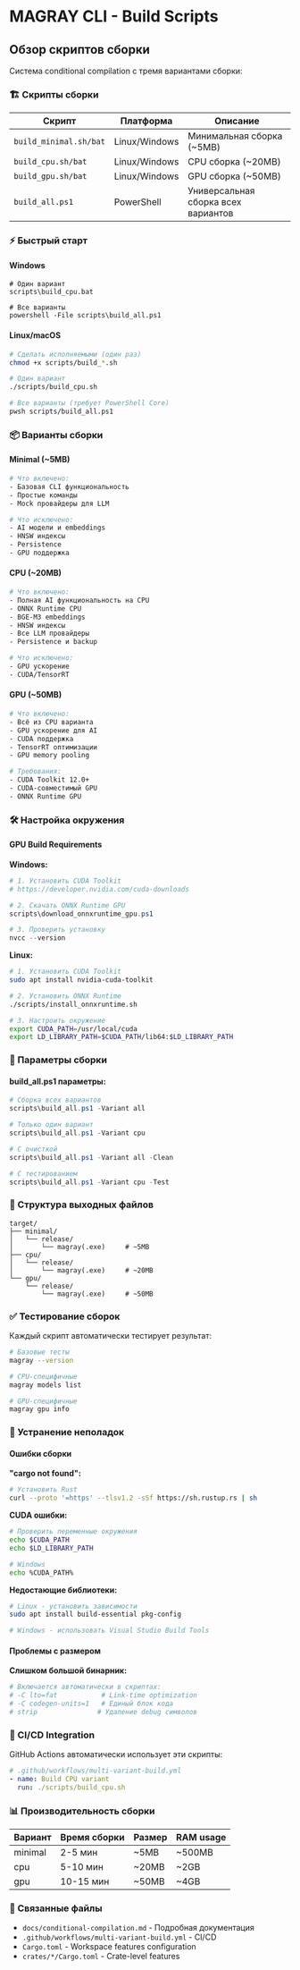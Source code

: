 # MAGRAY CLI - Build Scripts

## Обзор скриптов сборки

Система conditional compilation с тремя вариантами сборки:

### 🏗️ Скрипты сборки

| Скрипт | Платформа | Описание |
|--------|-----------|----------|
| `build_minimal.sh/bat` | Linux/Windows | Минимальная сборка (~5MB) |
| `build_cpu.sh/bat` | Linux/Windows | CPU сборка (~20MB) |  
| `build_gpu.sh/bat` | Linux/Windows | GPU сборка (~50MB) |
| `build_all.ps1` | PowerShell | Универсальная сборка всех вариантов |

### ⚡ Быстрый старт

#### Windows
```batch
# Один вариант
scripts\build_cpu.bat

# Все варианты  
powershell -File scripts\build_all.ps1
```

#### Linux/macOS
```bash
# Сделать исполняемыми (один раз)
chmod +x scripts/build_*.sh

# Один вариант
./scripts/build_cpu.sh

# Все варианты (требует PowerShell Core)
pwsh scripts/build_all.ps1
```

### 📦 Варианты сборки

#### Minimal (~5MB)
```bash
# Что включено:
- Базовая CLI функциональность
- Простые команды
- Mock провайдеры для LLM

# Что исключено:
- AI модели и embeddings
- HNSW индексы
- Persistence
- GPU поддержка
```

#### CPU (~20MB)  
```bash
# Что включено:
- Полная AI функциональность на CPU
- ONNX Runtime CPU
- BGE-M3 embeddings
- HNSW индексы  
- Все LLM провайдеры
- Persistence и backup

# Что исключено:
- GPU ускорение
- CUDA/TensorRT
```

#### GPU (~50MB)
```bash
# Что включено:
- Всё из CPU варианта
- GPU ускорение для AI
- CUDA поддержка
- TensorRT оптимизации
- GPU memory pooling

# Требования:
- CUDA Toolkit 12.0+
- CUDA-совместимый GPU
- ONNX Runtime GPU
```

### 🛠️ Настройка окружения

#### GPU Build Requirements

**Windows:**
```powershell
# 1. Установить CUDA Toolkit
# https://developer.nvidia.com/cuda-downloads

# 2. Скачать ONNX Runtime GPU
scripts\download_onnxruntime_gpu.ps1

# 3. Проверить установку
nvcc --version
```

**Linux:**
```bash  
# 1. Установить CUDA Toolkit
sudo apt install nvidia-cuda-toolkit

# 2. Установить ONNX Runtime
./scripts/install_onnxruntime.sh

# 3. Настроить окружение
export CUDA_PATH=/usr/local/cuda
export LD_LIBRARY_PATH=$CUDA_PATH/lib64:$LD_LIBRARY_PATH
```

### 🔧 Параметры сборки

#### build_all.ps1 параметры:
```powershell
# Сборка всех вариантов
scripts\build_all.ps1 -Variant all

# Только один вариант
scripts\build_all.ps1 -Variant cpu

# С очисткой
scripts\build_all.ps1 -Variant all -Clean

# С тестированием  
scripts\build_all.ps1 -Variant cpu -Test
```

### 📁 Структура выходных файлов

```
target/
├── minimal/
│   └── release/
│       └── magray(.exe)     # ~5MB
├── cpu/
│   └── release/  
│       └── magray(.exe)     # ~20MB
└── gpu/
    └── release/
        └── magray(.exe)     # ~50MB
```

### ✅ Тестирование сборок

Каждый скрипт автоматически тестирует результат:

```bash
# Базовые тесты
magray --version

# CPU-специфичные
magray models list

# GPU-специфичные  
magray gpu info
```

### 🐛 Устранение неполадок

#### Ошибки сборки

**"cargo not found":**
```bash
# Установить Rust
curl --proto '=https' --tlsv1.2 -sSf https://sh.rustup.rs | sh
```

**CUDA ошибки:**
```bash
# Проверить переменные окружения
echo $CUDA_PATH
echo $LD_LIBRARY_PATH

# Windows
echo %CUDA_PATH%
```

**Недостающие библиотеки:**
```bash
# Linux - установить зависимости
sudo apt install build-essential pkg-config

# Windows - использовать Visual Studio Build Tools
```

#### Проблемы с размером

**Слишком большой бинарник:**
```bash
# Включается автоматически в скриптах:
# -C lto=fat           # Link-time optimization
# -C codegen-units=1   # Единый блок кода
# strip               # Удаление debug символов
```

### 🚀 CI/CD Integration

GitHub Actions автоматически использует эти скрипты:

```yaml
# .github/workflows/multi-variant-build.yml
- name: Build CPU variant
  run: ./scripts/build_cpu.sh
```

### 📊 Производительность сборки

| Вариант | Время сборки | Размер | RAM usage |
|---------|--------------|---------|-----------|
| minimal | 2-5 мин | ~5MB | ~500MB |
| cpu | 5-10 мин | ~20MB | ~2GB |
| gpu | 10-15 мин | ~50MB | ~4GB |

### 🔗 Связанные файлы

- `docs/conditional-compilation.md` - Подробная документация
- `.github/workflows/multi-variant-build.yml` - CI/CD
- `Cargo.toml` - Workspace features configuration
- `crates/*/Cargo.toml` - Crate-level features